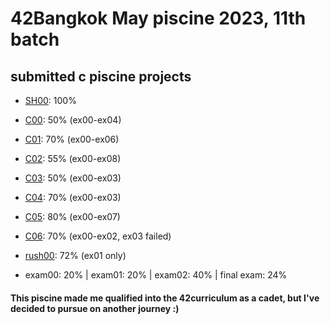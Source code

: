 # 42Bangkok May piscine 2023, 11th batch
## submitted c piscine projects
- [SH00](https://github.com/mudmemeshiba/42bangkok_piscine_mm/tree/main/sh00): 100%

- [C00](https://github.com/mudmemeshiba/42bangkok_piscine_mm/tree/main/c00): 50% (ex00-ex04)

- [C01](https://github.com/mudmemeshiba/42bangkok_piscine_mm/tree/main/c01): 70% (ex00-ex06)

- [C02](https://github.com/mudmemeshiba/42bangkok_piscine_mm/tree/main/c02): 55% (ex00-ex08)

- [C03](https://github.com/mudmemeshiba/42bangkok_piscine_mm/tree/main/c03): 50% (ex00-ex03)

- [C04](https://github.com/mudmemeshiba/42bangkok_piscine_mm/tree/main/c04): 70% (ex00-ex03)

- [C05](https://github.com/mudmemeshiba/42bangkok_piscine_mm/tree/main/c05): 80% (ex00-ex07)

- [C06](https://github.com/mudmemeshiba/42bangkok_piscine_mm/tree/main/c06): 70% (ex00-ex02, ex03 failed)

- [rush00](https://github.com/mudmemeshiba/42bangkok_piscine_mm/tree/main/rush00/ex00): 72% (ex01 only)

- exam00: 20% | exam01: 20% | exam02: 40% | final exam: 24%

#### This piscine made me qualified into the 42curriculum as a cadet, but I've decided to pursue on another journey :)
